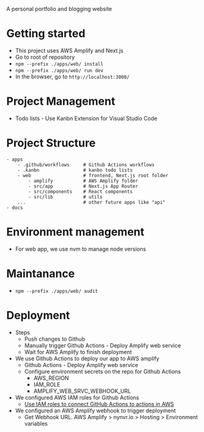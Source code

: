 A personal portfolio and blogging website

# Getting started

- This project uses AWS Amplify and Next.js
- Go to root of repository
- `npm --prefix ./apps/web/ install`
- `npm --prefix ./apps/web/ run dev`
- In the browser, go to `http://localhost:3000/`

# Project Management

- Todo lists - Use Kanbn Extension for Visual Studio Code

# Project Structure

```
- apps
    - .github/workflows     # Github Actions workflows
    - .kanbn                # kanbn todo lists
    - web                   # frontend, Next.js root folder
        - amplify           # AWS Amplify folder
        - src/app           # Next.js App Router
        - src/components    # React components
        - src/lib           # utils
    ...                     # other future apps like "api"
- docs
```

# Environment management

- For web app, we use nvm to manage node versions

# Maintanance

- `npm --prefix ./apps/web/ audit`

# Deployment

- Steps
  - Push changes to Github
  - Manually trigger Github Actions - Deploy Amplify web service
  - Wait for AWS Amplify to finish deployment
- We use Github Actions to deploy our app to AWS amplify
  - Github Actions - Deploy Amplify web service
  - Configure environment secrets on the repo for Github Actions
    - AWS_REGION
    - IAM_ROLE
    - AMPLIFY_WEB_SRVC_WEBHOOK_URL
- We configured AWS IAM roles for Github Actions
  - [Use IAM roles to connect GitHub Actions to actions in AWS](https://aws.amazon.com/blogs/security/use-iam-roles-to-connect-github-actions-to-actions-in-aws/)
- We configured an AWS Amplify webhook to trigger deployment
  - Get Webhook URL. AWS Amplify > nynvr.io > Hosting > Environment variables
